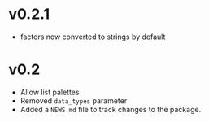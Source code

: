 # v0.2.1

* factors now converted to strings by default

# v0.2

* Allow list palettes
* Removed `data_types` parameter
* Added a `NEWS.md` file to track changes to the package.
